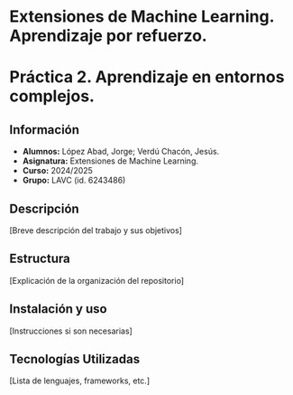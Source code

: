 # Extensiones de Machine Learning. Aprendizaje por refuerzo.
# Práctica 2. Aprendizaje en entornos complejos.

## Información
- **Alumnos:** López Abad, Jorge; Verdú Chacón, Jesús.
- **Asignatura:** Extensiones de Machine Learning.
- **Curso:** 2024/2025
- **Grupo:** LAVC (id. 6243486)
## Descripción
[Breve descripción del trabajo y sus objetivos]

## Estructura
[Explicación de la organización del repositorio]

## Instalación y uso
[Instrucciones si son necesarias]

## Tecnologías Utilizadas
[Lista de lenguajes, frameworks, etc.]
